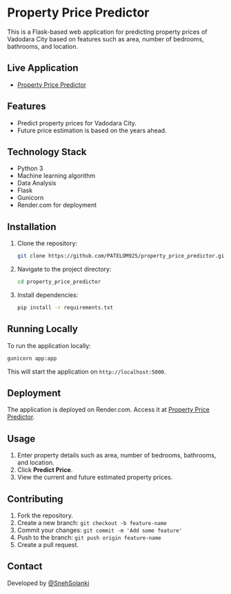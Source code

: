 # Property Price Predictor

This is a Flask-based web application for predicting property prices of Vadodara City based on features such as area, number of bedrooms, bathrooms, and location.

## Live Application

- [Property Price Predictor](https://property-price-predictor-onxd.onrender.com/)

## Features

- Predict property prices for Vadodara City.
- Future price estimation is based on the years ahead.

## Technology Stack

- Python 3
- Machine learning algorithm
- Data Analysis
- Flask
- Gunicorn
- Render.com for deployment

## Installation

1. Clone the repository:
   ```bash
   git clone https://github.com/PATELOM925/property_price_predictor.git
   ```

2. Navigate to the project directory:
   ```bash
   cd property_price_predictor
   ```

3. Install dependencies:
   ```bash
   pip install -r requirements.txt
   ```

## Running Locally

To run the application locally:

```bash
gunicorn app:app
```

This will start the application on `http://localhost:5000`.

## Deployment

The application is deployed on Render.com. Access it at [Property Price Predictor](https://property-price-predictor-onxd.onrender.com/).

## Usage

1. Enter property details such as area, number of bedrooms, bathrooms, and location.
2. Click **Predict Price**.
3. View the current and future estimated property prices.

## Contributing

1. Fork the repository.
2. Create a new branch: `git checkout -b feature-name`
3. Commit your changes: `git commit -m 'Add some feature'`
4. Push to the branch: `git push origin feature-name`
5. Create a pull request.

## Contact
Developed by [@SnehSolanki](https://github.com/snehsolanki1583)
